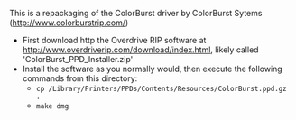This is a repackaging of the ColorBurst driver by ColorBurst Sytems (http://www.colorburstrip.com/)


- First download http the Overdrive RIP software at http://www.overdriverip.com/download/index.html, likely called 'ColorBurst_PPD_Installer.zip'
- Install the software as you normally would, then execute the following commands from this directory:
  - `cp /Library/Printers/PPDs/Contents/Resources/ColorBurst.ppd.gz .`
  - `make dmg`
